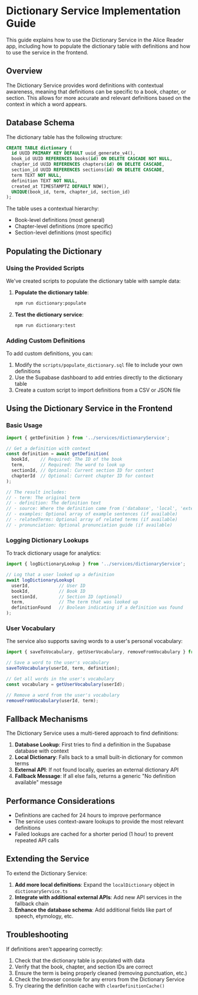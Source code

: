# Dictionary Service Implementation Guide

This guide explains how to use the Dictionary Service in the Alice Reader app, including how to populate the dictionary table with definitions and how to use the service in the frontend.

## Overview

The Dictionary Service provides word definitions with contextual awareness, meaning that definitions can be specific to a book, chapter, or section. This allows for more accurate and relevant definitions based on the context in which a word appears.

## Database Schema

The dictionary table has the following structure:

```sql
CREATE TABLE dictionary (
  id UUID PRIMARY KEY DEFAULT uuid_generate_v4(),
  book_id UUID REFERENCES books(id) ON DELETE CASCADE NOT NULL,
  chapter_id UUID REFERENCES chapters(id) ON DELETE CASCADE,
  section_id UUID REFERENCES sections(id) ON DELETE CASCADE,
  term TEXT NOT NULL,
  definition TEXT NOT NULL,
  created_at TIMESTAMPTZ DEFAULT NOW(),
  UNIQUE(book_id, term, chapter_id, section_id)
);
```

The table uses a contextual hierarchy:
- Book-level definitions (most general)
- Chapter-level definitions (more specific)
- Section-level definitions (most specific)

## Populating the Dictionary

### Using the Provided Scripts

We've created scripts to populate the dictionary table with sample data:

1. **Populate the dictionary table**:
   ```bash
   npm run dictionary:populate
   ```

2. **Test the dictionary service**:
   ```bash
   npm run dictionary:test
   ```

### Adding Custom Definitions

To add custom definitions, you can:

1. Modify the `scripts/populate_dictionary.sql` file to include your own definitions
2. Use the Supabase dashboard to add entries directly to the dictionary table
3. Create a custom script to import definitions from a CSV or JSON file

## Using the Dictionary Service in the Frontend

### Basic Usage

```typescript
import { getDefinition } from '../services/dictionaryService';

// Get a definition with context
const definition = await getDefinition(
  bookId,    // Required: The ID of the book
  term,      // Required: The word to look up
  sectionId, // Optional: Current section ID for context
  chapterId  // Optional: Current chapter ID for context
);

// The result includes:
// - term: The original term
// - definition: The definition text
// - source: Where the definition came from ('database', 'local', 'external', or 'fallback')
// - examples: Optional array of example sentences (if available)
// - relatedTerms: Optional array of related terms (if available)
// - pronunciation: Optional pronunciation guide (if available)
```

### Logging Dictionary Lookups

To track dictionary usage for analytics:

```typescript
import { logDictionaryLookup } from '../services/dictionaryService';

// Log that a user looked up a definition
await logDictionaryLookup(
  userId,           // User ID
  bookId,           // Book ID
  sectionId,        // Section ID (optional)
  term,             // The term that was looked up
  definitionFound   // Boolean indicating if a definition was found
);
```

### User Vocabulary

The service also supports saving words to a user's personal vocabulary:

```typescript
import { saveToVocabulary, getUserVocabulary, removeFromVocabulary } from '../services/dictionaryService';

// Save a word to the user's vocabulary
saveToVocabulary(userId, term, definition);

// Get all words in the user's vocabulary
const vocabulary = getUserVocabulary(userId);

// Remove a word from the user's vocabulary
removeFromVocabulary(userId, term);
```

## Fallback Mechanisms

The Dictionary Service uses a multi-tiered approach to find definitions:

1. **Database Lookup**: First tries to find a definition in the Supabase database with context
2. **Local Dictionary**: Falls back to a small built-in dictionary for common terms
3. **External API**: If not found locally, queries an external dictionary API
4. **Fallback Message**: If all else fails, returns a generic "No definition available" message

## Performance Considerations

- Definitions are cached for 24 hours to improve performance
- The service uses context-aware lookups to provide the most relevant definitions
- Failed lookups are cached for a shorter period (1 hour) to prevent repeated API calls

## Extending the Service

To extend the Dictionary Service:

1. **Add more local definitions**: Expand the `localDictionary` object in `dictionaryService.ts`
2. **Integrate with additional external APIs**: Add new API services in the fallback chain
3. **Enhance the database schema**: Add additional fields like part of speech, etymology, etc.

## Troubleshooting

If definitions aren't appearing correctly:

1. Check that the dictionary table is populated with data
2. Verify that the book, chapter, and section IDs are correct
3. Ensure the term is being properly cleaned (removing punctuation, etc.)
4. Check the browser console for any errors from the Dictionary Service
5. Try clearing the definition cache with `clearDefinitionCache()`
